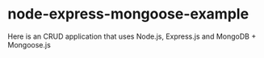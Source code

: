 # node-express-mongoose-example

Here is an CRUD application that uses Node.js, Express.js and MongoDB + Mongoose.js
